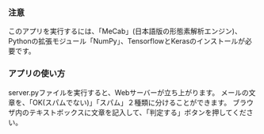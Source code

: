 ### 注意
このアプリを実行するには、「MeCab」(日本語版の形態素解析エンジン)、Pythonの拡張モジュール「NumPy」、TensorflowとKerasのインストールが必要です。

### アプリの使い方
server.pyファイルを実行すると、Webサーバーが立ち上がります。
メールの文章を、「OK(スパムでない)」「スパム」２種類に分けることができます。
ブラウザ内のテキストボックスに文章を記入して、「判定する」ボタンを押してください。
